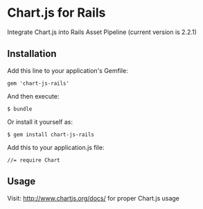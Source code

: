 # Chart.js for Rails

Integrate Chart.js into Rails Asset Pipeline (current version is 2.2.1)

## Installation

Add this line to your application's Gemfile:

    gem 'chart-js-rails'

And then execute:

    $ bundle

Or install it yourself as:

    $ gem install chart-js-rails

Add this to your application.js file:

    //= require Chart

## Usage

Visit: http://www.chartjs.org/docs/ for proper Chart.js usage
